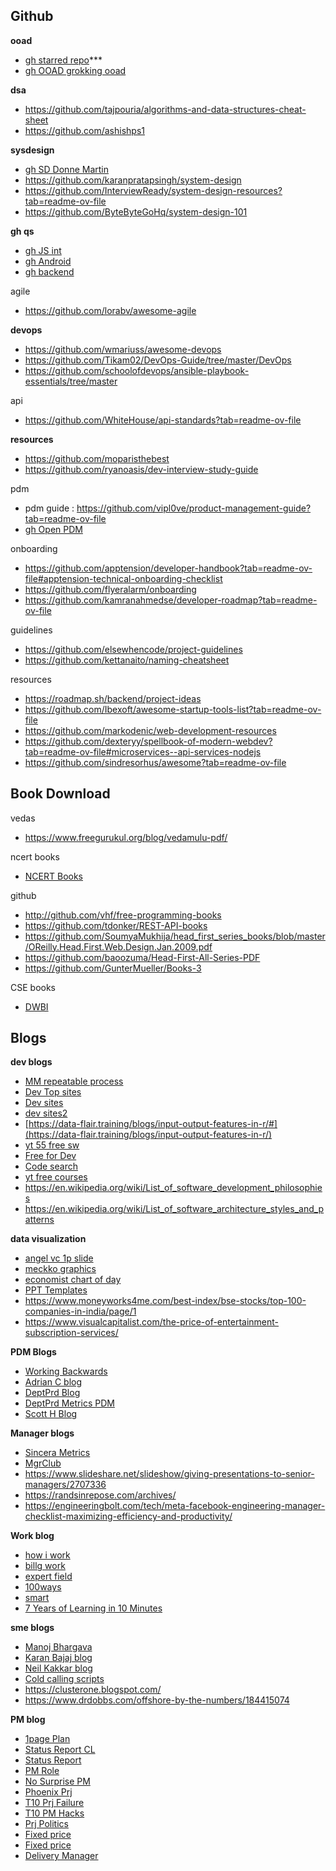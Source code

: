 ## Github
**ooad**
* [gh starred repo](https://github.com/alegunta-git?tab=stars)***
* [gh OOAD grokking ooad](https://github.com/tssovi/grokking-the-object-oriented-design-interview?tab=readme-ov-file)

**dsa**
* https://github.com/tajpouria/algorithms-and-data-structures-cheat-sheet
* https://github.com/ashishps1

**sysdesign**
* [gh SD Donne Martin](https://github.com/donnemartin/system-design-primer)
* https://github.com/karanpratapsingh/system-design
* https://github.com/InterviewReady/system-design-resources?tab=readme-ov-file
* https://github.com/ByteByteGoHq/system-design-101

**gh qs**
* [gh JS int](https://github.com/sudheerj/javascript-interview-questions#what-are-classes-in-es6)
* [gh Android](https://github.com/amitshekhariitbhu/android-interview-questions#core-android)
* [gh backend](https://github.com/arialdomartini/Back-End-Developer-Interview-Questions#anti-corruption-layer)

agile
* https://github.com/lorabv/awesome-agile

**devops**
* https://github.com/wmariuss/awesome-devops
* https://github.com/Tikam02/DevOps-Guide/tree/master/DevOps
* https://github.com/schoolofdevops/ansible-playbook-essentials/tree/master

api
* https://github.com/WhiteHouse/api-standards?tab=readme-ov-file

**resources**
* https://github.com/moparisthebest
* https://github.com/ryanoasis/dev-interview-study-guide

pdm
* pdm guide : https://github.com/vipl0ve/product-management-guide?tab=readme-ov-file
* [gh Open PDM](https://github.com/ProductHired/open-product-management)

onboarding
* https://github.com/apptension/developer-handbook?tab=readme-ov-file#apptension-technical-onboarding-checklist
* https://github.com/flyeralarm/onboarding
* https://github.com/kamranahmedse/developer-roadmap?tab=readme-ov-file

guidelines
* https://github.com/elsewhencode/project-guidelines
* https://github.com/kettanaito/naming-cheatsheet

resources
* https://roadmap.sh/backend/project-ideas
* https://github.com/Ibexoft/awesome-startup-tools-list?tab=readme-ov-file
* https://github.com/markodenic/web-development-resources
* https://github.com/dexteryy/spellbook-of-modern-webdev?tab=readme-ov-file#microservices--api-services-nodejs
* https://github.com/sindresorhus/awesome?tab=readme-ov-file


## Book Download
vedas
* https://www.freegurukul.org/blog/vedamulu-pdf/

ncert books
* [NCERT Books](https://ncert.nic.in/textbook.php)

github
* http://github.com/vhf/free-programming-books
* https://github.com/tdonker/REST-API-books
* https://github.com/SoumyaMukhija/head_first_series_books/blob/master/OReilly.Head.First.Web.Design.Jan.2009.pdf
* https://github.com/baoozuma/Head-First-All-Series-PDF
* https://github.com/GunterMueller/Books-3

CSE books
* [DWBI](https://anuradhasrinivas.wordpress.com/wp-content/uploads/2013/03/data-warehousing-fundamentals-by-paulraj-ponniah.pdf)

## Blogs
**dev blogs**
* [MM repeatable process](https://docs.mattermost.com/guides/repeatable-processes.html)
* [Dev Top sites](https://hashnode.com/post/what-are-top-10-developer-websites-you-visit-everyday-cj12216d1009xlh53bsooaams)
* [Dev sites](https://dev.to/envoy_/best-websites-every-programmer-should-visit-540a)
* [dev sites2](https://stackify.com/18-websites-every-developer-should-visit-right-now/)
* [https://data-flair.training/blogs/input-output-features-in-r/#](https://data-flair.training/blogs/input-output-features-in-r/)
* [yt 55 free sw](https://youtu.be/ocqvRdcM_pk?si=VJQsYXHdyqKanbzv)
* [Free for Dev](https://github.com/ripienaar/free-for-dev/)
* [Code search](https://blogs.bing.com/search-quality-insights/2018-07/Intelligent-search-Coding-answers-at-your-fingertips)
* [yt free courses](https://www.youtube.com/watch?v=uoW8t2WTVhs&t=17s)  
* https://en.wikipedia.org/wiki/List_of_software_development_philosophies
* https://en.wikipedia.org/wiki/List_of_software_architecture_styles_and_patterns

**data visualization**
* [angel vc 1p slide](http://christophjanz.blogspot.com/2014/12/introducing-one-slide-update-deck.html)
* [meckko graphics](https://www.mekkographics.com/wp-content/uploads/2013/10/Examples-of-Strategy-Consulting-Firm-Client-Presentations.pdf)
* [economist chart of day](https://www.economist.com/graphic-detail)
* [PPT Templates](https://flevy.com/browse/business-document/sales-battlecard-template-78)
* https://www.moneyworks4me.com/best-index/bse-stocks/top-100-companies-in-india/page/1
* https://www.visualcapitalist.com/the-price-of-entertainment-subscription-services/


**PDM Blogs**
* [Working Backwards](https://www.allthingsdistributed.com/2006/11/working_backwards.html)
* [Adrian C blog](http://perfcap.blogspot.com/2012/03/ops-devops-and-noops-at-netflix.html)
* [DeptPrd Blog](https://www.departmentofproduct.com/blog/)
* [DeptPrd Metrics PDM](https://www.departmentofproduct.com/blog/metrics-matter-product-managers/)
* [Scott H Blog](https://www.hanselman.com/blog/a-coder-a-programmer-a-hacker-a-developer-and-a-computer-scientist-walk-into-a-venn-diagram)

**Manager blogs**
* [Sincera Metrics](https://www.sincera.in/five-sales-performance-metrics-key-to-successful-business-operations/)
* [MgrClub](https://www.managersclub.com/rich-archbold/)
* https://www.slideshare.net/slideshow/giving-presentations-to-senior-managers/2707336
* https://randsinrepose.com/archives/
* https://engineeringbolt.com/tech/meta-facebook-engineering-manager-checklist-maximizing-efficiency-and-productivity/

**Work blog**
* [how i work](https://money.cnn.com/popups/2006/fortune/how_i_work/frameset.exclude.html)
* [billg work](https://money.cnn.com/2006/03/30/news/newsmakers/gates_howiwork_fortune/)
* [expert field](https://www.sqlservercentral.com/blogs/how-to-become-an-expert-in-your-field)
* [100ways](https://www.dragosroua.com/100-ways-to-live-a-better-life/#at_pco=smlrebh-1.0&at_si=5512be859a79f80b&at_ab=per-12&at_pos=1&at_tot=auto)
* [smart](https://www.youtube.com/watch?v=BDoiZLkUCQw&list=WL&index=3)
* [7 Years of Learning in 10 Minutes](https://www.youtube.com/watch?v=eOUcRYHukwk)

**sme blogs**
* [Manoj Bhargava](https://youtu.be/x46-XiMOoJE?si=BPuUtz0rl5OMnXgM)
* [Karan Bajaj blog](https://www.karanbajaj.com/how-to-take-major-risks-after-kids/)
* [Neil Kakkar blog](https://neilkakkar.com/things-I-learnt-from-a-senior-dev.html)
* [Cold calling scripts](https://www.pipedrive.com/en/blog/cold-calling-scripts)
* https://clusterone.blogspot.com/
* https://www.drdobbs.com/offshore-by-the-numbers/184415074

**PM blog**
* [1page Plan](https://www.brightwork.com/blog/project-management-101-one-page-plan-project-basics)
* [Status Report CL](https://www.softwareadvice.com/resources/project-status-report-checklist/)
* [Status Report](https://www.brightwork.com/blog/do-you-know-how-to-create-a-good-quality-successful-project-status-report#.WDVrnh597IU)
* [PM Role](https://www.viget.com/articles/on-a-project-without-a-project-manager-heres-what-to-do/)
* [No Surprise PM](https://donmcalister.com/2012/04/16/striving-for-no-surprise-project-management/)
* [Phoenix Prj](https://blog.iil.com/devops-simulation-phoenix-project/)
* [T10 Prj Failure](https://stafiz.com/10-reasons-for-project-management-failure/)
* [T10 PM Hacks](https://www.entrepreneur.com/leadership/10-project-management-hacks-that-will-help-new-project/369013)
* [Prj Politics](https://www.projectmanagement.com/blog-post/4823/the-politics-of-projects#_=_)
* [Fixed price](https://atomicobject.com/client-resources/fixed-budget-scope-controlled)
* [Fixed price](http://anurajsoni.blogspot.com/2013/02/engagement-models-in-it-services.html)
* [Delivery Manager](https://itsadeliverything.com/delivery-manager-a-new-role-for-an-agile-world)



